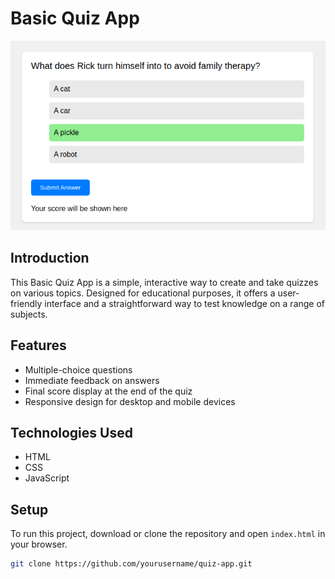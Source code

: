 # Basic Quiz App

![Quiz Image](quiz.png)

## Introduction
This Basic Quiz App is a simple, interactive way to create and take quizzes on various topics. Designed for educational purposes, it offers a user-friendly interface and a straightforward way to test knowledge on a range of subjects.

## Features
- Multiple-choice questions
- Immediate feedback on answers
- Final score display at the end of the quiz
- Responsive design for desktop and mobile devices

## Technologies Used
- HTML
- CSS
- JavaScript

## Setup
To run this project, download or clone the repository and open `index.html` in your browser.

```bash
git clone https://github.com/yourusername/quiz-app.git
```